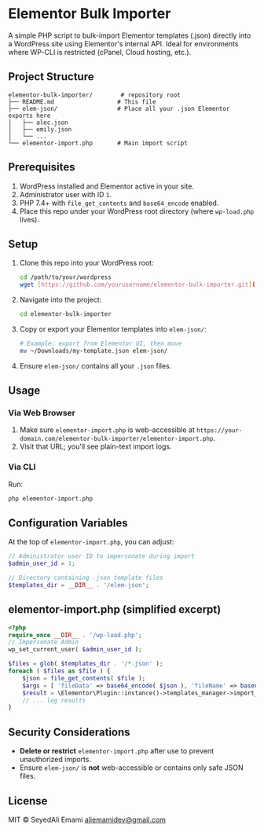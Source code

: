 # Elementor Bulk Importer

A simple PHP script to bulk-import Elementor templates (.json) directly into a WordPress site using Elementor's internal API. Ideal for environments where WP-CLI is restricted (cPanel, Cloud hosting, etc.).

## Project Structure

```
elementor-bulk-importer/        # repository root
├── README.md                  # This file
├── elem-json/                 # Place all your .json Elementor exports here
│   ├── alec.json
│   ├── emily.json
│   └── ...
└── elementor-import.php       # Main import script
```

## Prerequisites

1. WordPress installed and Elementor active in your site.
2. Administrator user with ID `1`.
3. PHP 7.4+ with `file_get_contents` and `base64_encode` enabled.
4. Place this repo under your WordPress root directory (where `wp-load.php` lives).

## Setup

1. Clone this repo into your WordPress root:

   ```bash
   cd /path/to/your/wordpress
   wget [https://github.com/yourusername/elementor-bulk-importer.git](https://raw.githubusercontent.com/aliemamidev/Elementor-Bulk-Importer-by-PHP/main/elementor-import.php)
   ```
2. Navigate into the project:

   ```bash
   cd elementor-bulk-importer
   ```
3. Copy or export your Elementor templates into `elem-json/`:

   ```bash
   # Example: export from Elementor UI, then move
   mv ~/Downloads/my-template.json elem-json/
   ```
4. Ensure `elem-json/` contains all your `.json` files.

## Usage

### Via Web Browser

1. Make sure `elementor-import.php` is web-accessible at `https://your-domain.com/elementor-bulk-importer/elementor-import.php`.
2. Visit that URL; you'll see plain-text import logs.

### Via CLI

Run:

```bash
php elementor-import.php
```

## Configuration Variables

At the top of `elementor-import.php`, you can adjust:

```php
// Administrator user ID to impersonate during import
$admin_user_id = 1;

// Directory containing .json template files
$templates_dir = __DIR__ . '/elem-json';
```

## elementor-import.php (simplified excerpt)

```php
<?php
require_once __DIR__ . '/wp-load.php';
// Impersonate Admin
wp_set_current_user( $admin_user_id );

$files = glob( $templates_dir . '/*.json' );
foreach ( $files as $file ) {
    $json = file_get_contents( $file );
    $args = [ 'fileData' => base64_encode( $json ), 'fileName' => basename($file) ];
    $result = \Elementor\Plugin::instance()->templates_manager->import_template( $args );
    // ... log results
}
```

## Security Considerations

* **Delete or restrict** `elementor-import.php` after use to prevent unauthorized imports.
* Ensure `elem-json/` is **not** web-accessible or contains only safe JSON files.

## License

MIT © SeyedAli Emami
aliemamidev@gmail.com
